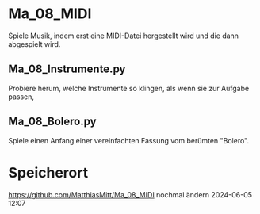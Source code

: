 Ma_08_MIDI
==========

Spiele Musik, indem erst eine MIDI-Datei hergestellt wird und
die dann abgespielt wird.

Ma_08_Instrumente.py
--------------------

Probiere herum, welche Instrumente so klingen, als wenn sie
zur Aufgabe passen,

Ma_08_Bolero.py
---------------

Spiele einen Anfang einer vereinfachten Fassung vom
berümten "Bolero".

Speicherort
===========

https://github.com/MatthiasMitt/Ma_08_MIDI
nochmal ändern 2024-06-05 12:07
